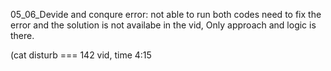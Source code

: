 05_06_Devide and conqure error: not able to run both codes need to fix the error
and the solution is not availabe in the vid, 
Only approach and logic is there.


(cat disturb === 142 vid, time 4:15
